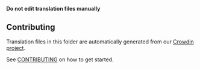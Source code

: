 **Do not edit translation files manually**

## Contributing

Translation files in this folder are automatically generated from our [Crowdin project](https://crowdin.com/project/uniswap-interface).

See [CONTRIBUTING](https://github.com/GuildFX/uniswap-interface/blob/main/CONTRIBUTING.md#translations) on how to get started.

